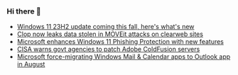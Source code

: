 ### Hi there 👋

<!--START_SECTION:feed-->
* [Windows 11 23H2 update coming this fall, here's what's new](https://www.bleepingcomputer.com/news/microsoft/windows-11-23h2-update-coming-this-fall-heres-whats-new/)
* [Clop now leaks data stolen in MOVEit attacks on clearweb sites](https://www.bleepingcomputer.com/news/security/clop-now-leaks-data-stolen-in-moveit-attacks-on-clearweb-sites/)
* [Microsoft enhances Windows 11 Phishing Protection with new features](https://www.bleepingcomputer.com/news/microsoft/microsoft-enhances-windows-11-phishing-protection-with-new-features/)
* [CISA warns govt agencies to patch Adobe ColdFusion servers](https://www.bleepingcomputer.com/news/security/cisa-warns-govt-agencies-to-patch-adobe-coldfusion-servers/)
* [Microsoft force-migrating Windows Mail & Calendar apps to Outlook app in August](https://www.bleepingcomputer.com/news/microsoft/microsoft-force-migrating-windows-mail-and-calendar-apps-to-outlook-app-in-august/)
<!--END_SECTION:feed-->

<!--
**frankenk/frankenk** is a ✨ _special_ ✨ repository because its `README.md` (this file) appears on your GitHub profile.

Here are some ideas to get you started:

- 🔭 I’m currently working on ...
- 🌱 I’m currently learning ...
- 👯 I’m looking to collaborate on ...
- 🤔 I’m looking for help with ...
- 💬 Ask me about ...
- 📫 How to reach me: ...
- 😄 Pronouns: ...
- ⚡ Fun fact: ...
-->



